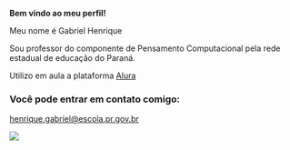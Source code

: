 **Bem  vindo ao meu perfil!**

Meu nome é Gabriel Henrique

Sou professor do componente de Pensamento Computacional pela rede estadual de educação do Paraná.

Utilizo em aula a plataforma [Alura](https://www.alura.com.br/)

### Você pode entrar em contato comigo:

henrique.gabriel@escola.pr.gov.br

![](https://media.tenor.com/nAoCCHGLeqwAAAAM/dillweed-dillweedofficial.gif) 
